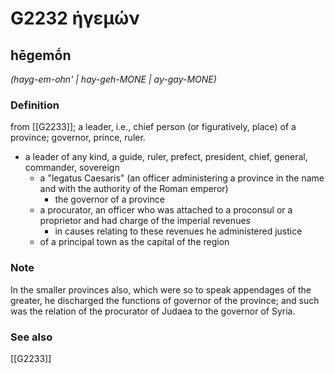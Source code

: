 # G2232 ἡγεμών

## hēgemṓn

_(hayg-em-ohn' | hay-geh-MONE | ay-gay-MONE)_

### Definition

from [[G2233]]; a leader, i.e., chief person (or figuratively, place) of a province; governor, prince, ruler.

- a leader of any kind, a guide, ruler, prefect, president, chief, general, commander, sovereign
  - a &quot;legatus Caesaris&quot; (an officer administering a province in the name and with the authority of the Roman emperor)
    - the governor of a province
  - a procurator, an officer who was attached to a proconsul or a proprietor and had charge of the imperial revenues
    - in causes relating to these revenues he administered justice
  - of a principal town as the capital of the region

### Note

In the smaller provinces also, which were so to speak appendages of the greater, he discharged the functions of governor of the province; and such was the relation of the procurator of Judaea to the governor of Syria.

### See also

[[G2233]]

